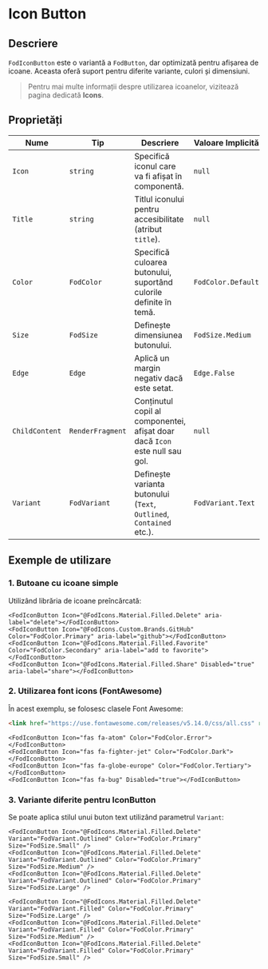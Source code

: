 # Icon Button

## Descriere
`FodIconButton` este o variantă a `FodButton`, dar optimizată pentru afișarea de icoane. Aceasta oferă suport pentru diferite variante, culori și dimensiuni.

> Pentru mai multe informații despre utilizarea icoanelor, vizitează pagina dedicată **Icons**.

## Proprietăți

| Nume         | Tip             | Descriere                                                                          | Valoare Implicită     |
|--------------|------------------|------------------------------------------------------------------------------------|------------------------|
| `Icon`       | `string`         | Specifică iconul care va fi afișat în componentă.                                 | `null`                 |
| `Title`      | `string`         | Titlul iconului pentru accesibilitate (atribut `title`).                          | `null`                 |
| `Color`      | `FodColor`       | Specifică culoarea butonului, suportând culorile definite în temă.               | `FodColor.Default`     |
| `Size`       | `FodSize`        | Definește dimensiunea butonului.                                                  | `FodSize.Medium`       |
| `Edge`       | `Edge`           | Aplică un margin negativ dacă este setat.                                         | `Edge.False`           |
| `ChildContent` | `RenderFragment` | Conținutul copil al componentei, afișat doar dacă `Icon` este null sau gol.       | `null`                 |
| `Variant`    | `FodVariant`     | Definește varianta butonului (`Text`, `Outlined`, `Contained` etc.).             | `FodVariant.Text`      |

## Exemple de utilizare

### 1. Butoane cu icoane simple
Utilizând librăria de icoane preîncărcată:

```razor
<FodIconButton Icon="@FodIcons.Material.Filled.Delete" aria-label="delete"></FodIconButton>
<FodIconButton Icon="@FodIcons.Custom.Brands.GitHub" Color="FodColor.Primary" aria-label="github"></FodIconButton>
<FodIconButton Icon="@FodIcons.Material.Filled.Favorite" Color="FodColor.Secondary" aria-label="add to favorite"></FodIconButton>
<FodIconButton Icon="@FodIcons.Material.Filled.Share" Disabled="true" aria-label="share"></FodIconButton>
```

### 2. Utilizarea font icons (FontAwesome)
În acest exemplu, se folosesc clasele Font Awesome:

```html
<link href="https://use.fontawesome.com/releases/v5.14.0/css/all.css" rel="stylesheet">
```

```razor
<FodIconButton Icon="fas fa-atom" Color="FodColor.Error"></FodIconButton>
<FodIconButton Icon="fas fa-fighter-jet" Color="FodColor.Dark"></FodIconButton>
<FodIconButton Icon="fas fa-globe-europe" Color="FodColor.Tertiary"></FodIconButton>
<FodIconButton Icon="fas fa-bug" Disabled="true"></FodIconButton>
```

### 3. Variante diferite pentru IconButton
Se poate aplica stilul unui buton text utilizând parametrul `Variant`:

```razor
<FodIconButton Icon="@FodIcons.Material.Filled.Delete" Variant="FodVariant.Outlined" Color="FodColor.Primary" Size="FodSize.Small" />
<FodIconButton Icon="@FodIcons.Material.Filled.Delete" Variant="FodVariant.Outlined" Color="FodColor.Primary" Size="FodSize.Medium" />
<FodIconButton Icon="@FodIcons.Material.Filled.Delete" Variant="FodVariant.Outlined" Color="FodColor.Primary" Size="FodSize.Large" />

<FodIconButton Icon="@FodIcons.Material.Filled.Delete" Variant="FodVariant.Filled" Color="FodColor.Primary" Size="FodSize.Large" />
<FodIconButton Icon="@FodIcons.Material.Filled.Delete" Variant="FodVariant.Filled" Color="FodColor.Primary" Size="FodSize.Medium" />
<FodIconButton Icon="@FodIcons.Material.Filled.Delete" Variant="FodVariant.Filled" Color="FodColor.Primary" Size="FodSize.Small" />
```

